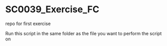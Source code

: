 # SC0039_Exercise_FC
repo for first exercise

Run this script in the same folder as the file you want to perform the script on
